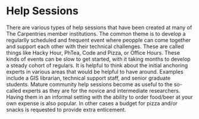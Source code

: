 # Help Sessions

There are various types of help sessions that have been created at many of The Carpentries member institutions. The common theme is to develop a regularlly scheduled and frequent event where peopple can come together and support each other with their technical challenges. These are called things like Hacky Hour, PhTea, Code and Pizza, or Office Hours. These kinds of events can be slow to get started, with it taking months to develop a steady cohort of regulars. It is helpful to think about the initial anchoring experts in various areas that would be helpful to have around. Examples include a GIS librarian, technical support staff, and senior graduate students. Mature community help sessions become as useful to the so-called experts as they are for the novice and intermediate researchers. Having them in an informal setting with the ability to order food/beer at your own expense is also popular. In other cases a budget for pizza and/or snacks is requested to provide extra enticement.
